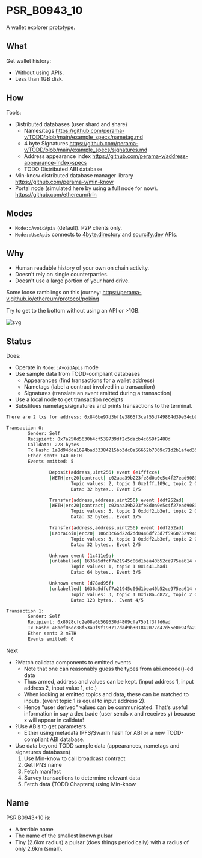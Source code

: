# PSR_B0943_10
A wallet explorer prototype.

## What

Get wallet history:

- Without using APIs.
- Less than 1GB disk.

## How

Tools:

- Distributed databases (user shard and share)
    - Names/tags https://github.com/perama-v/TODD/blob/main/example_specs/nametag.md
    - 4 byte Signatures https://github.com/perama-v/TODD/blob/main/example_specs/signatures.md
    - Address appearance index https://github.com/perama-v/address-appearance-index-specs
    - TODO Distributed ABI database
- Min-know distributed database manager library https://github.com/perama-v/min-know
- Portal node (simulated here by using a full node for now). https://github.com/ethereum/trin

## Modes

- `Mode::AvoidApis` (default). P2P clients only.
- `Mode::UseApis` connects to [4byte.directory](4byte.directory) and [sourcify.dev](sourcify.dev) APIs.
## Why

- Human readable history of your own on chain activity.
- Doesn't rely on single counterparties.
- Doesn't use a large portion of your hard drive.

Some loose ramblings on this journey: https://perama-v.github.io/ethereum/protocol/poking

Try to get to the bottom without using an API or >1GB.

![svg](https://perama-v.github.io/ethereum/protocol/poking/diagrams/source.svg)

## Status

Does:

- Operate in `Mode::AvoidApis` mode
- Use sample data from TODD-compliant databases
    - Appearances (find transactions for a wallet address)
    - Nametags (label a contract involved in a transaction)
    - Signatures (translate an event emitted during a transaction)
- Use a local node to get transaction receipts
- Substitues nametags/signatures and prints transactions to the terminal.

```sh
There are 2 txs for address: 0x846be97d3bf1e3865f3caf55d749864d39e54cb9

Transaction 0:
        Sender: Self
        Recipient: 0x7a250d5630b4cf539739df2c5dacb4c659f2488d
        Calldata: 228 bytes
        Tx Hash: 1a8d94dda1694bad33384215bb3dc0a56652b7069c71d2b1afed35b24c9b54df
        Ether sent: 140 mETH
        Events emitted: 5

                Deposit(address,uint256) event (e1fffcc4)
                |WETH|erc20|contract| c02aaa39b223fe8d0a0e5c4f27ead9083c756cc2 contract
                        Topic values: 2, topic 1 0xe1ff…109c, topic 2 0x0000…488d
                        Data: 32 bytes.. Event 0/5

                Transfer(address,address,uint256) event (ddf252ad)
                |WETH|erc20|contract| c02aaa39b223fe8d0a0e5c4f27ead9083c756cc2 contract
                        Topic values: 3, topic 1 0xddf2…b3ef, topic 2 0x0000…488d, topic 3 0x0000…a614
                        Data: 32 bytes.. Event 1/5

                Transfer(address,address,uint256) event (ddf252ad)
                |LabraCoin|erc20| 106d3c66d22d2dd0446df23d7f5960752994d600 contract
                        Topic values: 3, topic 1 0xddf2…b3ef, topic 2 0x0000…a614, topic 3 0x0000…4cb9
                        Data: 32 bytes.. Event 2/5

                Unknown event (1c411e9a)
                |unlabelled| 1636a5dfcf7a21945c06d1bea40b52ce975ea614 contract
                        Topic values: 1, topic 1 0x1c41…bad1
                        Data: 64 bytes.. Event 3/5

                Unknown event (d78ad95f)
                |unlabelled| 1636a5dfcf7a21945c06d1bea40b52ce975ea614 contract
                        Topic values: 3, topic 1 0xd78a…d822, topic 2 0x0000…488d, topic 3 0x0000…4cb9
                        Data: 128 bytes.. Event 4/5

Transaction 1:
        Sender: Self
        Recipient: 0x8028cfc2e08a6b569530d4809cfa75b1f3ffd6ad
        Tx Hash: 48bef06ec38f53a9f9f193717dad9b301842077d47d55e0e94fa27a05ec7193c
        Ether sent: 2 mETH
        Events emitted: 0
```
Next
- ?Match calldata components to emitted events
    - Note that one can reasonably guess the types from abi.encode()-ed data
    - Thus armed, address and values can be kept. (input address 1, input address 2, input value 1, etc.)
    - When looking at emitted topics and data, these can be matched to inputs. (event topic 1 is equal to input address 2).
    - Hence "user derived" values can be communicated. That's useful information in say a
    dex trade (user sends x and receives y) because x will appear in calldata!
- ?Use ABIs to get parameters.
    - Either using metadata IPFS/Swarm hash for ABI or a new TODD-compliant ABI database.
- Use data beyond TODD sample data (appearances, nametags and signatures databases)
    1. Use Min-know to call broadcast contract
    2. Get IPNS name
    3. Fetch manifest
    4. Survey transactions to determine relevant data
    5. Fetch data (TODD Chapters) using Min-know

## Name

PSR B0943+10 is:
- A terrible name
- The name of the smallest known pulsar
- Tiny (2.6km radius) a pulsar (does things periodically) with a radius of only 2.6km (small).
